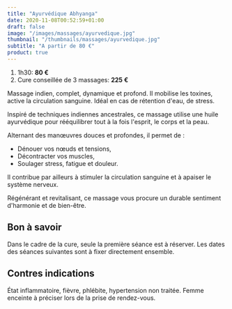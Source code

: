 ```yaml
---
title: "Ayurvédique Abhyanga"
date: 2020-11-08T00:52:59+01:00
draft: false
image: "/images/massages/ayurvedique.jpg"
thumbnail: "/thumbnails/massages/ayurvedique.jpg"
subtitle: "A partir de 80 €"
product: true
---
```


1. 1h30: __80 €__
1. Cure conseillée de 3 massages: __225 €__

Massage indien, complet, dynamique et profond.
Il mobilise les toxines, active la circulation sanguine.
Idéal en cas de rétention d'eau, de stress.

Inspiré de techniques indiennes ancestrales, ce massage utilise une huile ayurvédique pour rééquilibrer 
tout à la fois l'esprit, le corps et la peau.

Alternant des manœuvres douces et profondes, il permet de :

* Dénouer vos nœuds et tensions,
* Décontracter vos muscles,
* Soulager stress, fatigue et douleur.

Il contribue par ailleurs à stimuler la circulation sanguine et à apaiser le système nerveux.

Régénérant et revitalisant, ce massage vous procure un durable sentiment d'harmonie et de bien-être.


## Bon à savoir

Dans le cadre de la cure, seule la première séance est à réserver.
Les dates des séances suivantes sont à fixer directement ensemble.


## Contres indications

État inflammatoire, fièvre, phlébite, hypertension non traitée.
Femme enceinte à préciser lors de la prise de rendez-vous. 